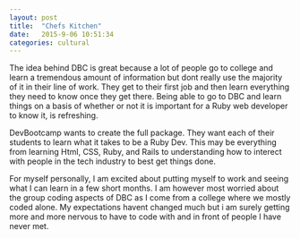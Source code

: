 ```yaml
---
layout: post
title:  "Chefs Kitchen"
date:   2015-9-06 10:51:34
categories: cultural
---
```


The idea behind DBC is great because a lot of people go to college and learn a tremendous amount of information but dont really use the majority of it in their line of work. They get to their first job and then learn everything they need to know once they get there. Being able to go to DBC and learn things on a basis of whether or not it is important for a Ruby web developer to know it, is refreshing.

DevBootcamp wants to create the full package. They want each of their students to learn what it takes to be a Ruby Dev. This may be everything from learning Html, CSS, Ruby, and Rails to understanding how to interect with people in the tech industry to best get things done.

For myself personally, I am excited about putting myself to work and seeing what I can learn in a few short months. I am however most worried about the group coding aspects of DBC as I come from a college where we mostly coded alone. My expectations havent changed much but i am surely getting more and more nervous to have to code with and in front of people I have never met.